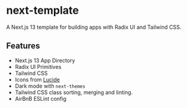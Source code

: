 # next-template

A Next.js 13 template for building apps with Radix UI and Tailwind CSS.

## Features

- Next.js 13 App Directory
- Radix UI Primitives
- Tailwind CSS
- Icons from [Lucide](https://lucide.dev)
- Dark mode with `next-themes`
- Tailwind CSS class sorting, merging and linting.
- AirBnB ESLint config

